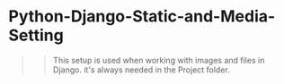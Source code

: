 # Python-Django-Static-and-Media-Setting

>> This setup is used when working with images and files in Django.
   it's always needed in the Project folder.
